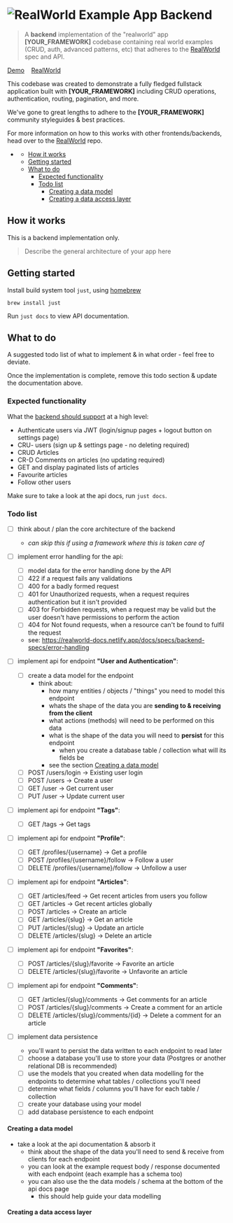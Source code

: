 # ![RealWorld Example App Backend](logo.png)

> A **backend** implementation of the "realworld" app **[YOUR_FRAMEWORK]** codebase containing real world examples (CRUD, auth, advanced patterns, etc) that adheres to the [RealWorld](https://github.com/gothinkster/realworld) spec and API.

[Demo](https://demo.realworld.io/)&nbsp;&nbsp;&nbsp;&nbsp;[RealWorld](https://github.com/gothinkster/realworld)

This codebase was created to demonstrate a fully fledged fullstack application built with **[YOUR_FRAMEWORK]** including CRUD operations, authentication, routing, pagination, and more.

We've gone to great lengths to adhere to the **[YOUR_FRAMEWORK]** community styleguides & best practices.

For more information on how to this works with other frontends/backends, head over to the [RealWorld](https://github.com/gothinkster/realworld) repo.

- [](#)
  - [How it works](#how-it-works)
  - [Getting started](#getting-started)
  - [What to do](#what-to-do)
    - [Expected functionality](#expected-functionality)
    - [Todo list](#todo-list)
      - [Creating a data model](#creating-a-data-model)
      - [Creating a data access layer](#creating-a-data-access-layer)

## How it works

This is a backend implementation only.

> Describe the general architecture of your app here

## Getting started

Install build system tool `just`, using [homebrew](https://brew.sh/) 

```
brew install just
```

Run `just docs` to view API documentation.

## What to do

A suggested todo list of what to implement & in what order - feel free to deviate.

Once the implementation is complete, remove this todo section & update the documentation above.

### Expected functionality

What the [backend should support](https://realworld-docs.netlify.app/docs/implementation-creation/features) at a high level:
* Authenticate users via JWT (login/signup pages + logout button on settings page)
* CRU- users (sign up & settings page - no deleting required)
* CRUD Articles
* CR-D Comments on articles (no updating required)
* GET and display paginated lists of articles
* Favourite articles
* Follow other users

Make sure to take a look at the api docs, run `just docs`.

### Todo list


- [ ] think about / plan the core architecture of the backend
  - *can skip this if using a framework where this is taken care of*
  

- [ ] implement error handling for the api:
  - [ ] model data for the error handling done by the API
  - [ ] 422 if a request fails any validations
  - [ ] 400 for a badly formed request
  - [ ] 401 for Unauthorized requests, when a request requires authentication but it isn't provided
  - [ ] 403 for Forbidden requests, when a request may be valid but the user doesn't have permissions to perform the action
  - [ ] 404 for Not found requests, when a resource can't be found to fulfil the request
  - see: https://realworld-docs.netlify.app/docs/specs/backend-specs/error-handling


- [ ] implement api for endpoint **"User and Authentication"**:
  - [ ] create a data model for the endpoint
    - think about:
      - how many entities / objects / "things" you need to model this endpoint
      - whats the shape of the data you are **sending to & receiving from the client**
      - what actions (methods) will need to be performed on this data 
      - what is the shape of the data you will need to **persist** for this endpoint
        - when you create a database table / collection what will its fields be
      - see the section [Creating a data model](#creating-a-data-model)
  - [ ] POST /users/login -> Existing user login
  - [ ] POST  /users ->  Create a user
  - [ ] GET   /user  -> Get current user
  - [ ] PUT   /user  -> Update current user

- [ ] implement api for endpoint **"Tags"**:
  - [ ] GET   /tags  -> Get tags


- [ ] implement api for endpoint **"Profile"**:
  - [ ] GET   /profiles/{username}  -> Get a profile
  - [ ] POST   /profiles/{username}/follow  -> Follow a user
  - [ ] DELETE   /profiles/{username}/follow  -> Unfollow a user

- [ ] implement api for endpoint **"Articles"**:
  - [ ] GET   /articles/feed  -> Get recent articles from users you follow
  - [ ] GET   /articles  -> Get recent articles globally
  - [ ] POST   /articles  -> Create an article
  - [ ] GET   /articles/{slug}  -> Get an article
  - [ ] PUT   /articles/{slug}  -> Update an article
  - [ ] DELETE   /articles/{slug}  -> Delete an article

- [ ] implement api for endpoint **"Favorites"**:
  - [ ] POST   /articles/{slug}/favorite  -> Favorite an article
  - [ ] DELETE   /articles/{slug}/favorite  -> Unfavorite an article

- [ ] implement api for endpoint **"Comments"**:
  - [ ] GET   /articles/{slug}/comments  -> Get comments for an article
  - [ ] POST   /articles/{slug}/comments  -> Create a comment for an article
  - [ ] DELETE   /articles/{slug}/comments/{id}  -> Delete a comment for an article

- [ ] implement data persistence
  - you'll want to persist the data written to each endpoint to read later
  - [ ] choose a database you'll use to store your data (Postgres or another relational DB is recommended)
  - [ ] use the models that you created when data modelling for the endpoints to determine what tables / collections you'll need
  - [ ] determine what fields / columns you'll have for each table / collection
  - [ ] create your database using your model
  - [ ] add database persistence to each endpoint 

#### Creating a data model
- take a look at the api documentation & absorb it
  - think about the shape of the data you'll need to send & receive from clients for each endpoint
  - you can look at the example request body / response documented with each endpoint (each example has a schema too)
  - you can also use the the data models / schema at the bottom of the api docs page
    - this should help guide your data modelling

#### Creating a data access layer